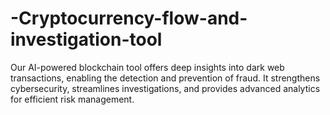 # -Cryptocurrency-flow-and-investigation-tool
Our AI-powered blockchain tool offers deep insights into dark web transactions, enabling the detection and prevention of fraud. It strengthens cybersecurity, streamlines investigations, and provides advanced analytics for efficient risk management.
